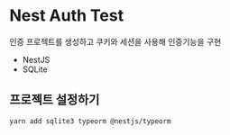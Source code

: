 # Nest Auth Test

인증 프로젝트를 생성하고 쿠키와 세션을 사용해 인증기능을 구현

- NestJS
- SQLite

## 프로젝트 설정하기

```shell
yarn add sqlite3 typeorm @nestjs/typeorm
```
